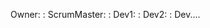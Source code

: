 Owner:        <name>:<email>
ScrumMaster:  <name>:<email>
Dev1:         <name>:<email>
Dev2:         <name>:<email>
Dev....

